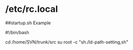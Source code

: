 # /etc/rc.local

##startup.sh Example

#!/bin/bash

cd /home/SVN/trunk/src
su root -c "sh./ld-path-setting,sh"